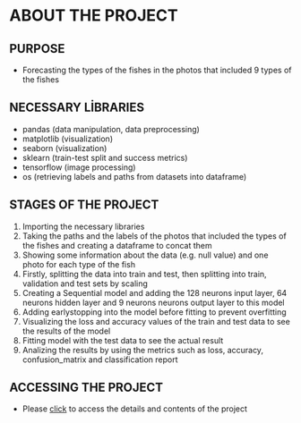 # ABOUT THE PROJECT
## PURPOSE
- Forecasting the types of the fishes in the photos that included 9 types of the fishes
  
## NECESSARY LİBRARIES
- pandas (data manipulation, data preprocessing)
- matplotlib (visualization)
- seaborn (visualization)
- sklearn (train-test split and success metrics)
- tensorflow (image processing)
- os (retrieving labels and paths from datasets into dataframe)
  
## STAGES OF THE PROJECT
1. Importing the necessary libraries
2. Taking the paths and the labels of the photos that included the types of the fishes and creating a dataframe to concat them
3. Showing some information about the data (e.g. null value) and one photo for each type of the fish
4. Firstly, splitting the data into train and test, then splitting into train, validation and test sets by scaling
5. Creating a Sequential model and adding the 128 neurons input layer, 64 neurons hidden layer and 9 neurons neurons output layer to this model
6. Adding earlystopping into the model before fitting to prevent overfitting
7. Visualizing the loss and accuracy values of the train and test data to see the results of the model
8. Fitting model with the test data to see the actual result
9. Analizing the results by using the metrics such as loss, accuracy, confusion_matrix and classification report
    
## ACCESSING THE PROJECT
- Please [click](https://www.kaggle.com/code/abdurrahmangulmez46/global-ai-hub-fish-classification-with-ann) to access the details and contents of the project
